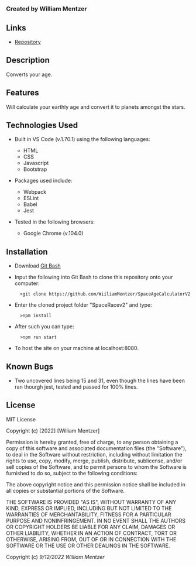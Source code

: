 # 

### Created by William Mentzer

## Links

* [Repository](https://github.com/WiiliamMentzer/SpaceAgeCalculatorV2)

## Description
  Converts your age.


## Features
  Will calculate your earthly age and convert it to planets amongst the stars.

## Technologies Used

* Built in VS Code (v.1.70.1) using the following languages:
	* HTML
	* CSS
	* Javascript
  * Bootstrap

* Packages used include:
	* Webpack
	* ESLint
	* Babel
	* Jest

* Tested in the following browsers:
	* Google Chrome (v.104.0)


## Installation

* Download [Git Bash](https://git-scm.com/downloads)
* Input the following into Git Bash to clone this repository onto your computer:

		>git clone https://github.com/WiiliamMentzer/SpaceAgeCalculatorV2

* Enter the cloned project folder "SpaceRacev2" and type:

		>npm install

* After such you can type:

		>npm run start

* To host the site on your machine at localhost:8080.

## Known Bugs

* Two uncovered lines being 15 and 31, even though the lines have been ran thourgh jest, tested and passed for 100% lines.

## License

MIT License

Copyright (c) [2022] [William Mentzer]

Permission is hereby granted, free of charge, to any person obtaining a copy
of this software and associated documentation files (the "Software"), to deal
in the Software without restriction, including without limitation the rights
to use, copy, modify, merge, publish, distribute, sublicense, and/or sell
copies of the Software, and to permit persons to whom the Software is
furnished to do so, subject to the following conditions:

The above copyright notice and this permission notice shall be included in all
copies or substantial portions of the Software.

THE SOFTWARE IS PROVIDED "AS IS", WITHOUT WARRANTY OF ANY KIND, EXPRESS OR
IMPLIED, INCLUDING BUT NOT LIMITED TO THE WARRANTIES OF MERCHANTABILITY,
FITNESS FOR A PARTICULAR PURPOSE AND NONINFRINGEMENT. IN NO EVENT SHALL THE
AUTHORS OR COPYRIGHT HOLDERS BE LIABLE FOR ANY CLAIM, DAMAGES OR OTHER
LIABILITY, WHETHER IN AN ACTION OF CONTRACT, TORT OR OTHERWISE, ARISING FROM,
OUT OF OR IN CONNECTION WITH THE SOFTWARE OR THE USE OR OTHER DEALINGS IN THE
SOFTWARE.

Copyright (c) _9/12/2022_ _William Mentzer_